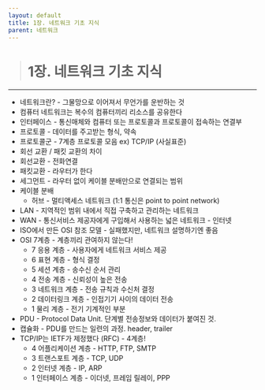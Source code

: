 ```yaml
---
layout: default
title: 1장. 네트워크 기초 지식
parent: 네트워크
---
```


> # 1장. 네트워크 기초 지식

---

- 네트워크란? - 그물망으로 이어져서 무언가를 운반하는 것
- 컴퓨터 네트워크는 복수의 컴퓨터끼리 리소스를 공유한다
- 인터페이스 - 통신매체와 컴퓨터 또는 프로토콜과 프로토콜이 접속하는 연결부
- 프로토콜 - 데이터를 주고받는 형식, 약속
- 프로토콜군 - 7계층 프로토콜 모음 ex) TCP/IP (사실표준)
- 회선 교환 / 패킷 교환의 차이
- 회선교환 - 전화연결
- 패킷교환 - 라우터가 한다
- 세그먼트 - 라우터 없이 케이블 분배만으로 연결되는 범위
- 케이블 분배
    - 허브 - 멀티액세스 네트워크 (1:1 통신은 point to point network)
- LAN - 지역적인 범위 내에서 직접 구축하고 관리하는 네트워크
- WAN - 통신서비스 제공자에게 구입해서 사용하는 넓은 네트워크 - 인터넷
- ISO에서 만든 OSI 참조 모델 - 실패했지만, 네트워크 설명하기엔 좋음
- OSI 7계층 - 계층끼리 관여하지 않는다!
    - 7 응용 계층 - 사용자에게 네트워크 서비스 제공
    - 6 표현 계층 - 형식 결정
    - 5 세션 계층 - 송수신 순서 관리
    - 4 전송 계층 - 신뢰성이 높은 전송
    - 3 네트워크 계층 - 전송 규칙과 수신처 결정
    - 2 데이터링크 계층 - 인접기기 사이의 데이터 전송
    - 1 물리 계층 - 전기 기계적인 부분
- PDU - Protocol Data Unit. 단계별 전송정보와 데이터가 붙여진 것.
- 캡슐화 - PDU를 만드는 일련의 과정. header, trailer
- TCP/IP는 IETF가 제정했다 (RFC) - 4계층!
    - 4 어플리케이션 계층 - HTTP, FTP, SMTP
    - 3 트랜스포트 계층 - TCP, UDP
    - 2 인터넷 계층 - IP, ARP
    - 1 인터페이스 계층 - 이더넷, 프레임 릴레이, PPP
